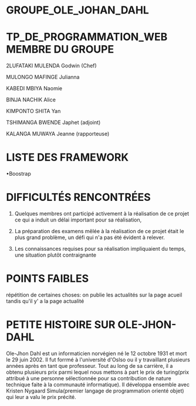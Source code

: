 # GROUPE_OLE_JOHAN_DAHL
TP_DE_PROGRAMMATION_WEB
MEMBRE DU GROUPE
================
 
2LUFATAKI MULENDA Godwin (Chef)
 
MULONGO MAFINGE Julianna
 
KABEDI MBIYA Naomie
 
BINJA NACHIK Alice
 
KIMPONTO SHITA Yan
 
TSHIMANGA BWENDE Japhet (adjoint)
 
KALANGA MUWAYA Jeanne (rapporteuse)


LISTE DES FRAMEWORK
===================
•Boostrap


DIFFICULTÉS RENCONTRÉES 
=======================
1. Quelques membres ont participé activement à la réalisation de ce projet
ce qui a induit un délai important pour sa réalisation,

2. La préparation des examens mêlée à la réalisation de ce projet était le plus grand
problème, un défi qui n'a pas été évident à relever.
3. Les connaissances requises pour sa réalisation impliquaient du temps, une situation
 plutôt contraignante

POINTS FAIBLES 
============

répétition de certaines choses: on publie les actualités sur la page acueil tandis qu'il y' a la page actualité

PETITE HISTOIRE SUR OLE-JHON-DAHL
=================================

Ole-Jhon Dahl est un informaticien norvégien né le 12 octobre 1931 et mort le 29 juin 2002.
Il fut forrmé à l'université d'Oslso ou il y travaillant plusieurs années après en tant que professeur.
Tout au long de sa carrière, il a obtenu plusieurs prix parmi lequel nous mettons à part le prix de turing(prix
attribué à une personne sélectionnée pour sa contribution de nature technique faite à la communauté informatique).
Il développa ensemble avec Kristen Nygaard Simula(premier langage de programmation orienté objet) qui leur a valu le
prix précité.

